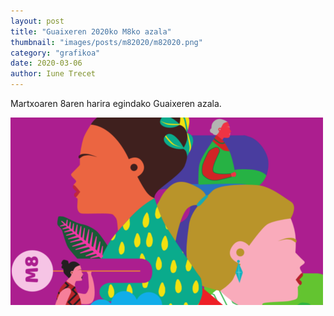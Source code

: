 ```yaml
---
layout: post
title: "Guaixeren 2020ko M8ko azala"
thumbnail: "images/posts/m82020/m82020.png"
category: "grafikoa"
date: 2020-03-06
author: Iune Trecet
---
```


Martxoaren 8aren harira egindako Guaixeren azala.

<img src="/images/posts/m82020/m82020.png" alt="M8aren azala">

